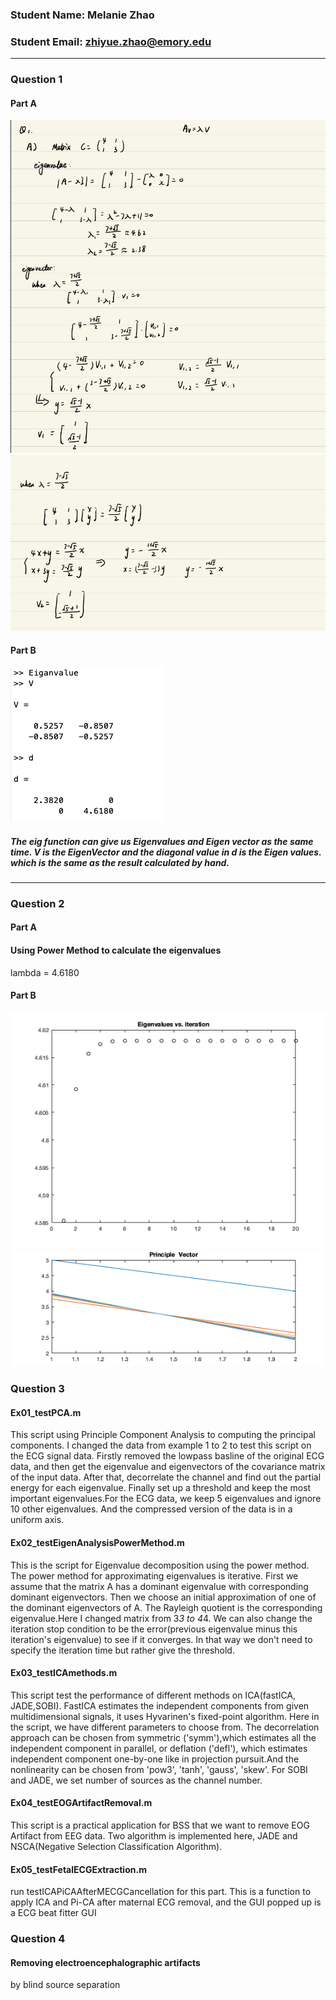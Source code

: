 ### Student Name: Melanie Zhao
### Student Email: zhiyue.zhao@emory.edu
***
### Question 1
#### Part A
![Q1a](https://github.com/melanielele/BSSLecture/blob/main/Q1a.png)
![Q1B](https://github.com/melanielele/BSSLecture/blob/main/Q1b.png)
#### Part B
![matlab_result](https://github.com/melanielele/BSSLecture/blob/main/Matlab_eig.png)
##### The eig function can give us Eigenvalues and Eigen vector as the same time. V is the EigenVector and the diagonal value in d is the Eigen values. which is the same as the result calculated by hand. 
***
### Question 2
#### Part A
#### Using Power Method to calculate the eigenvalues
lambda = 4.6180
#### Part B
![Q2a](https://github.com/melanielele/BSSLecture/blob/main/eigenvalue.png)
![Q2b](https://github.com/melanielele/BSSLecture/blob/main/Principal%20Vector.png)
###  Question 3
#### Ex01_testPCA.m
This script using Principle Component Analysis to computing the principal components. I changed the data from example 1 to 2 to test this script on the ECG signal data. Firstly removed the lowpass basline of the original ECG data, and then get the eigenvalue and eigenvectors of the covariance matrix of the input data. After that, decorrelate the channel and find out the partial energy for each eigenvalue. Finally set up a threshold and keep the most important eigenvalues.For the ECG data, we keep 5 eigenvalues and ignore 10 other eigenvalues. And the compressed version of the data is in a uniform axis.

#### Ex02_testEigenAnalysisPowerMethod.m
This is the script for Eigenvalue decomposition using the power method. The power method for approximating eigenvalues is iterative. First we assume that the matrix A has a dominant eigenvalue with corresponding dominant eigenvectors. Then we choose an initial approximation of one of the
dominant eigenvectors of A. The Rayleigh quotient is the corresponding eigenvalue.Here I changed matrix from 3*3 to 4*4. We can also change the iteration stop condition to be the error(previous eigenvalue minus this iteration's eigenvalue) to see if it converges. In that way we don't need to specify the iteration time but rather give the threshold. 
  
#### Ex03_testICAmethods.m
This script test the performance of different methods on ICA(fastICA, JADE,SOBI). FastICA estimates the independent components from given
multidimensional signals, it uses Hyvarinen's fixed-point algorithm. Here in the script, we have different parameters to choose from. The decorrelation approach can be chosen from 
symmetric ('symm'),which estimates all the independent component in parallel, or deflation ('defl'), which estimates independent component one-by-one like in projection pursuit.And the nonlinearity can be chosen from 'pow3', 'tanh', 'gauss', 'skew'. For SOBI and JADE, we set number of sources as the channel number. 

#### Ex04_testEOGArtifactRemoval.m
This script is a practical application for BSS that we want to remove EOG Artifact from EEG data. Two algorithm is implemented here, JADE and NSCA(Negative Selection Classification Algorithm). 


#### Ex05_testFetalECGExtraction.m
run testICAPiCAAfterMECGCancellation for this part. This is a function to apply ICA and Pi-CA after maternal ECG removal, and the GUI popped up is a ECG beat fitter GUI

### Question 4

#### Removing electroencephalographic artifacts
by blind source separation

